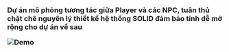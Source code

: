 <h3>Dự án mô phỏng tương tác giữa Player và các NPC, tuân thủ chặt chẽ nguyên lý thiết kế hệ thống SOLID đảm bảo tính dễ mở rộng cho dự án về sau

<br>

![Demo](demo.gif)